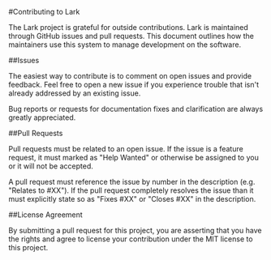 #Contributing to Lark

The Lark project is grateful for outside contributions.  Lark is maintained
through GitHub issues and pull requests.  This document outlines how the
maintainers use this system to manage development on the software.

##Issues

The easiest way to contribute is to comment on open issues and provide
feedback.  Feel free to open a new issue if you experience trouble that isn't
already addressed by an existing issue.

Bug reports or requests for documentation fixes and clarification are always
greatly appreciated. 

##Pull Requests

Pull requests must be related to an open issue.  If the issue is a feature
request, it must marked as "Help Wanted" or otherwise be assigned to you or it
will not be accepted.

A pull request must reference the issue by number in the description (e.g.
"Relates to #XX").  If the pull request completely resolves the issue than it
must explicitly state so as "Fixes #XX" or "Closes #XX" in the description.

##License Agreement

By submitting a pull request for this project, you are asserting that you have
the rights and agree to license your contribution under the MIT license to this
project.
